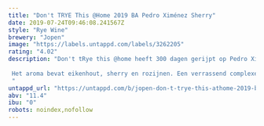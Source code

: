 ```yaml
---
title: "Don't TRYE This @Home 2019 BA Pedro Ximénez Sherry"
date: 2019-07-24T09:46:08.241567Z
style: "Rye Wine"
brewery: "Jopen"
image: "https://labels.untappd.com/labels/3262205"
rating: "4.02"
description: "Don't tRye this @home heeft 300 dagen gerijpt op Pedro Ximénez sherry vaten.   Het aroma bevat eikenhout, sherry en rozijnen. Een verrassend complexe smaak met wijnachtige trekjes. De nasmaak zit barstensvol hout, rozijnen en sherry. "
untappd_url: "https://untappd.com/b/jopen-don-t-trye-this-athome-2019-ba-pedro-ximenez-sherry/3262205"
abv: "11.4"
ibu: "0"
robots: noindex,nofollow
---
```

